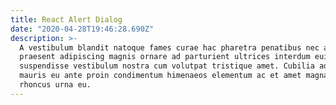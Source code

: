 ```yaml
---
title: React Alert Dialog
date: "2020-04-28T19:46:28.690Z"
description: >-
  A vestibulum blandit natoque fames curae hac pharetra penatibus nec at
  praesent adipiscing magnis ornare ad parturient ultrices interdum euismod
  suspendisse vestibulum nostra cum volutpat tristique amet. Cubilia adipiscing
  mauris eu ante proin condimentum himenaeos elementum ac et amet magna per at a
  rhoncus urna eu.
---
```

